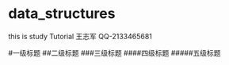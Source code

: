 # data_structures
this is study Tutorial
王志军
QQ-2133465681


#一级标题
##二级标题
###三级标题
####四级标题
#####五级标题

